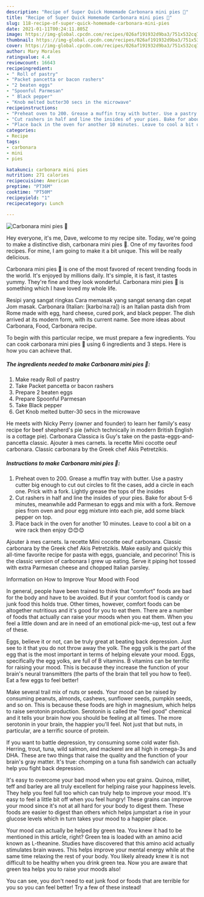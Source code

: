 ```yaml
---
description: "Recipe of Super Quick Homemade Carbonara mini pies 🎄"
title: "Recipe of Super Quick Homemade Carbonara mini pies 🎄"
slug: 118-recipe-of-super-quick-homemade-carbonara-mini-pies
date: 2021-01-11T00:24:11.805Z
image: https://img-global.cpcdn.com/recipes/026af191932d9ba3/751x532cq70/carbonara-mini-pies-🎄-recipe-main-photo.jpg
thumbnail: https://img-global.cpcdn.com/recipes/026af191932d9ba3/751x532cq70/carbonara-mini-pies-🎄-recipe-main-photo.jpg
cover: https://img-global.cpcdn.com/recipes/026af191932d9ba3/751x532cq70/carbonara-mini-pies-🎄-recipe-main-photo.jpg
author: Mary Morales
ratingvalue: 4.4
reviewcount: 16643
recipeingredient:
- " Roll of pastry"
- "Packet pancetta or bacon rashers"
- "2 beaten eggs"
- "Spoonful Parmesan"
- " Black pepper"
- "Knob melted butter30 secs in the microwave"
recipeinstructions:
- "Preheat oven to 200. Grease a muffin tray with butter. Use a pastry cutter big enough to cut out circles to fit the cases, add a circle in each one. Prick with a fork. Lightly grease the tops of the insides"
- "Cut rashers in half and line the insides of your pies. Bake for about 5-6 minutes, meanwhile add Parmesan to eggs and mix with a fork. Remove pies from oven and pour egg mixture into each pie, add some black pepper on top."
- "Place back in the oven for another 10 minutes. Leave to cool a bit on a wire rack then enjoy 😊😊😊"
categories:
- Recipe
tags:
- carbonara
- mini
- pies

katakunci: carbonara mini pies 
nutrition: 271 calories
recipecuisine: American
preptime: "PT36M"
cooktime: "PT50M"
recipeyield: "1"
recipecategory: Lunch

---
```



![Carbonara mini pies 🎄](https://img-global.cpcdn.com/recipes/026af191932d9ba3/751x532cq70/carbonara-mini-pies-🎄-recipe-main-photo.jpg)

Hey everyone, it's me, Dave, welcome to my recipe site. Today, we're going to make a distinctive dish, carbonara mini pies 🎄. One of my favorites food recipes. For mine, I am going to make it a bit unique. This will be really delicious.

Carbonara mini pies 🎄 is one of the most favored of recent trending foods in the world. It's enjoyed by millions daily. It's simple, it is fast, it tastes yummy. They're fine and they look wonderful. Carbonara mini pies 🎄 is something which I have loved my whole life.

Resipi yang sangat ringkas Cara memasak yang sangat senang dan cepat Jom masak. Carbonara (Italian: [karboˈnaːra]) is an Italian pasta dish from Rome made with egg, hard cheese, cured pork, and black pepper. The dish arrived at its modern form, with its current name. See more ideas about Carbonara, Food, Carbonara recipe.


To begin with this particular recipe, we must prepare a few ingredients. You can cook carbonara mini pies 🎄 using 6 ingredients and 3 steps. Here is how you can achieve that.

<!--inarticleads1-->

##### The ingredients needed to make Carbonara mini pies 🎄:

1. Make ready  Roll of pastry
1. Take Packet pancetta or bacon rashers
1. Prepare 2 beaten eggs
1. Prepare Spoonful Parmesan
1. Take  Black pepper
1. Get Knob melted butter-30 secs in the microwave


He meets with Nicky Perry (owner and founder) to learn her family&#39;s easy recipe for beef shepherd&#39;s pie (which technically in modern British English is a cottage pie). Carbonara Classica is Guy&#39;s take on the pasta-eggs-and-pancetta classic. Ajouter à mes carnets. la recette Mini cocotte oeuf carbonara. Classic carbonara by the Greek chef Akis Petretzikis. 

<!--inarticleads2-->

##### Instructions to make Carbonara mini pies 🎄:

1. Preheat oven to 200. Grease a muffin tray with butter. Use a pastry cutter big enough to cut out circles to fit the cases, add a circle in each one. Prick with a fork. Lightly grease the tops of the insides
1. Cut rashers in half and line the insides of your pies. Bake for about 5-6 minutes, meanwhile add Parmesan to eggs and mix with a fork. Remove pies from oven and pour egg mixture into each pie, add some black pepper on top.
1. Place back in the oven for another 10 minutes. Leave to cool a bit on a wire rack then enjoy 😊😊😊


Ajouter à mes carnets. la recette Mini cocotte oeuf carbonara. Classic carbonara by the Greek chef Akis Petretzikis. Make easily and quickly this all-time favorite recipe for pasta with eggs, guanciale, and pecorino! This is the classic version of carbonara I grew up eating. Serve it piping hot tossed with extra Parmesan cheese and chopped Italian parsley. 

Information on How to Improve Your Mood with Food


In general, people have been trained to think that "comfort" foods are bad for the body and have to be avoided. But if your comfort food is candy or junk food this holds true. Other times, however, comfort foods can be altogether nutritious and it's good for you to eat them. There are a number of foods that actually can raise your moods when you eat them. When you feel a little down and are in need of an emotional pick-me-up, test out a few of these.

Eggs, believe it or not, can be truly great at beating back depression. Just see to it that you do not throw away the yolk. The egg yolk is the part of the egg that is the most important in terms of helping elevate your mood. Eggs, specifically the egg yolks, are full of B vitamins. B vitamins can be terrific for raising your mood. This is because they increase the function of your brain's neural transmitters (the parts of the brain that tell you how to feel). Eat a few eggs to feel better!

Make several trail mix of nuts or seeds. Your mood can be raised by consuming peanuts, almonds, cashews, sunflower seeds, pumpkin seeds, and so on. This is because these foods are high in magnesium, which helps to raise serotonin production. Serotonin is called the "feel good" chemical and it tells your brain how you should be feeling at all times. The more serotonin in your brain, the happier you'll feel. Not just that but nuts, in particular, are a terrific source of protein.

If you want to battle depression, try consuming some cold water fish. Herring, trout, tuna, wild salmon, and mackerel are all high in omega-3s and DHA. These are two things that raise the quality and the function of your brain's gray matter. It's true: chomping on a tuna fish sandwich can actually help you fight back depression. 

It's easy to overcome your bad mood when you eat grains. Quinoa, millet, teff and barley are all truly excellent for helping raise your happiness levels. They help you feel full too which can truly help to improve your mood. It's easy to feel a little bit off when you feel hungry! These grains can improve your mood since it's not at all hard for your body to digest them. These foods are easier to digest than others which helps jumpstart a rise in your glucose levels which in turn takes your mood to a happier place.

Your mood can actually be helped by green tea. You knew it had to be mentioned in this article, right? Green tea is loaded with an amino acid known as L-theanine. Studies have discovered that this amino acid actually stimulates brain waves. This helps improve your mental energy while at the same time relaxing the rest of your body. You likely already knew it is not difficult to be healthy when you drink green tea. Now you are aware that green tea helps you to raise your moods also!

You can see, you don't need to eat junk food or foods that are terrible for you so you can feel better! Try a few of these instead!

